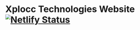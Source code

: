 # Xplocc Technologies Website [![Netlify Status](https://api.netlify.com/api/v1/badges/bae0b999-ab3e-444e-b47c-0e45f5384074/deploy-status)](https://app.netlify.com/sites/xplocc/deploys)
